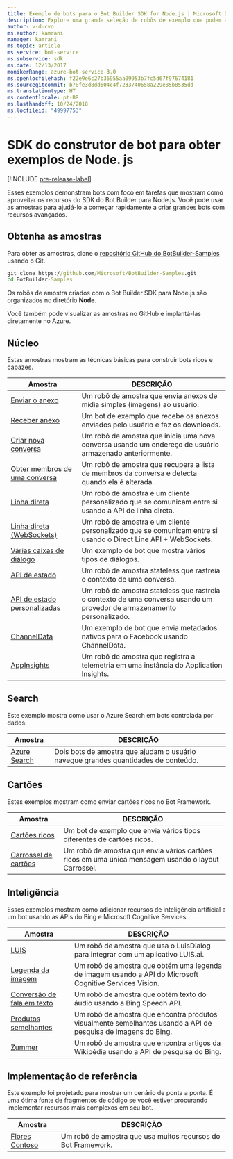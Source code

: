 ```yaml
---
title: Exemplo de bots para o Bot Builder SDK for Node.js | Microsoft Docs
description: Explore uma grande seleção de robôs de exemplo que podem ajudar a acelerar o desenvolvimento de bots com o Bot Builder SDK for Node.js.
author: v-ducvo
ms.author: kamrani
manager: kamrani
ms.topic: article
ms.service: bot-service
ms.subservice: sdk
ms.date: 12/13/2017
monikerRange: azure-bot-service-3.0
ms.openlocfilehash: f22e9e6c27b36955aa09953b7fc5d67f97674181
ms.sourcegitcommit: b78fe3d8dd604c4f7233740658a229e85b8535dd
ms.translationtype: HT
ms.contentlocale: pt-BR
ms.lasthandoff: 10/24/2018
ms.locfileid: "49997753"
---
```

# <a name="bot-builder-sdk-for-nodejs-samples"></a>SDK do construtor de bot para obter exemplos de Node. js

[!INCLUDE [pre-release-label](../includes/pre-release-label-v3.md)]

Esses exemplos demonstram bots com foco em tarefas que mostram como aproveitar os recursos do SDK do Bot Builder para Node.js. Você pode usar as amostras para ajudá-lo a começar rapidamente a criar grandes bots com recursos avançados.

## <a name="get-the-samples"></a>Obtenha as amostras
Para obter as amostras, clone o [repositório GitHub do BotBuilder-Samples](https://github.com/Microsoft/BotBuilder-Samples) usando o Git.

```cmd
git clone https://github.com/Microsoft/BotBuilder-Samples.git
cd BotBuilder-Samples
```

Os robôs de amostra criados com o Bot Builder SDK para Node.js são organizados no diretório **Node**.

Você também pode visualizar as amostras no GitHub e implantá-las diretamente no Azure.

## <a name="core"></a>Núcleo
Estas amostras mostram as técnicas básicas para construir bots ricos e capazes.

Amostra | DESCRIÇÃO
------------ | ------------- 
[Enviar o anexo](https://github.com/Microsoft/BotBuilder-Samples/tree/master/Node/core-SendAttachment) | Um robô de amostra que envia anexos de mídia simples (imagens) ao usuário. 
[Receber anexo](https://github.com/Microsoft/BotBuilder-Samples/tree/master/Node/core-ReceiveAttachment) | Um bot de exemplo que recebe os anexos enviados pelo usuário e faz os downloads. 
[Criar nova conversa](https://github.com/Microsoft/BotBuilder-Samples/tree/master/Node/core-CreateNewConversation)  | Um robô de amostra que inicia uma nova conversa usando um endereço de usuário armazenado anteriormente.
[Obter membros de uma conversa](https://github.com/Microsoft/BotBuilder-Samples/tree/master/Node/core-GetConversationMembers) | Um robô de amostra que recupera a lista de membros da conversa e detecta quando ela é alterada. 
[Linha direta](https://github.com/Microsoft/BotBuilder-Samples/tree/master/Node/core-DirectLine) | Um robô de amostra e um cliente personalizado que se comunicam entre si usando a API de linha direta. 
[Linha direta (WebSockets)](https://github.com/Microsoft/BotBuilder-Samples/tree/master/Node/core-DirectLineWebSockets) | Um robô de amostra e um cliente personalizado que se comunicam entre si usando o Direct Line API + WebSockets. 
[Várias caixas de diálogo](https://github.com/Microsoft/BotBuilder-Samples/tree/master/Node/core-MultiDialogs) | Um exemplo de bot que mostra vários tipos de diálogos.
[API de estado](https://github.com/Microsoft/BotBuilder-Samples/tree/master/Node/core-State) | Um robô de amostra stateless que rastreia o contexto de uma conversa.
[API de estado personalizadas](https://github.com/Microsoft/BotBuilder-Samples/tree/master/Node/core-CustomState) | Um robô de amostra stateless que rastreia o contexto de uma conversa usando um provedor de armazenamento personalizado.
[ChannelData](https://github.com/Microsoft/BotBuilder-Samples/tree/master/Node/core-ChannelData) | Um exemplo de bot que envia metadados nativos para o Facebook usando ChannelData.
[AppInsights](https://github.com/Microsoft/BotBuilder-Samples/tree/master/Node/core-AppInsights) | Um robô de amostra que registra a telemetria em uma instância do Application Insights.

## <a name="search"></a>Search
Este exemplo mostra como usar o Azure Search em bots controlada por dados.

Amostra | DESCRIÇÃO
------------ | -------------
[Azure Search](https://github.com/Microsoft/BotBuilder-Samples/tree/master/Node/demo-Search) | Dois bots de amostra que ajudam o usuário navegue grandes quantidades de conteúdo.


## <a name="cards"></a>Cartões
Estes exemplos mostram como enviar cartões ricos no Bot Framework.

Amostra | DESCRIÇÃO
------------ | -------------
[Cartões ricos](https://github.com/Microsoft/BotBuilder-Samples/tree/master/Node/cards-RichCards) | Um bot de exemplo que envia vários tipos diferentes de cartões ricos.
[Carrossel de cartões](https://github.com/Microsoft/BotBuilder-Samples/tree/master/Node/cards-CarouselCards) | Um robô de amostra que envia vários cartões ricos em uma única mensagem usando o layout Carrossel.

## <a name="intelligence"></a>Inteligência
Esses exemplos mostram como adicionar recursos de inteligência artificial a um bot usando as APIs do Bing e Microsoft Cognitive Services.

Amostra | DESCRIÇÃO
------------ | -------------
[LUIS](https://github.com/Microsoft/BotBuilder-Samples/tree/master/Node/intelligence-LUIS) | Um robô de amostra que usa o LuisDialog para integrar com um aplicativo LUIS.ai.
[Legenda da imagem](https://github.com/Microsoft/BotBuilder-Samples/tree/master/Node/intelligence-ImageCaption) | Um robô de amostra que obtém uma legenda de imagem usando a API do Microsoft Cognitive Services Vision.
[Conversão de fala em texto](https://github.com/Microsoft/BotBuilder-Samples/tree/master/Node/intelligence-SpeechToText)  | Um robô de amostra que obtém texto do áudio usando a Bing Speech API.
[ Produtos semelhantes ](https://github.com/Microsoft/BotBuilder-Samples/tree/master/Node/intelligence-SimilarProducts) | Um robô de amostra que encontra produtos visualmente semelhantes usando a API de pesquisa de imagens do Bing. 
[Zummer](https://github.com/Microsoft/BotBuilder-Samples/tree/master/Node/intelligence-Zummer) | Um robô de amostra que encontra artigos da Wikipédia usando a API de pesquisa do Bing.

## <a name="reference-implementation"></a>Implementação de referência
Este exemplo foi projetado para mostrar um cenário de ponta a ponta. É uma ótima fonte de fragmentos de código se você estiver procurando implementar recursos mais complexos em seu bot.


Amostra | DESCRIÇÃO
------------ | -------------
[Flores Contoso](https://github.com/Microsoft/BotBuilder-Samples/tree/master/Node/demo-ContosoFlowers) | Um robô de amostra que usa muitos recursos do Bot Framework.

